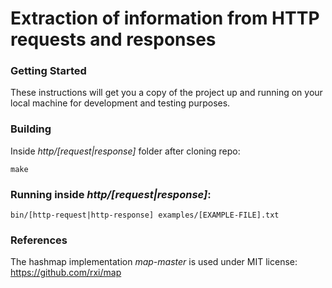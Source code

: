 # Extraction of information from HTTP requests and responses 

### Getting Started

These instructions will get you a copy of the project up and running on your local machine for development and testing purposes.

### Building

Inside *http/[request|response]* folder after cloning repo:

```
make
```

### Running inside *http/[request|response]*:

```
bin/[http-request|http-response] examples/[EXAMPLE-FILE].txt
```

### References

The hashmap implementation *map-master* is used under MIT license:
https://github.com/rxi/map